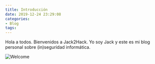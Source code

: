 ```yaml
---
title: Introducción
date: 2019-12-24 23:29:08
categories:
- Blog
tags:
---
```


Hola a todos. Bienvenidos a Jack2Hack. Yo soy Jack y este es mi blog personal sobre (in)seguridad informática.

![Welcome](https://acegif.com/wp-content/uploads/2021/4fh5wi/bienvnds-14.gif)
